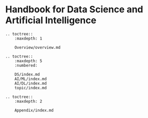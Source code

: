 # Handbook for Data Science and Artificial Intelligence

```eval_rst
.. toctree::
    :maxdepth: 1
    
    Overview/overview.md

.. toctree::
    :maxdepth: 5
    :numbered:

    DS/index.md
    AI/ML/index.md
    AI/DL/index.md
    topic/index.md

.. toctree::
    :maxdepth: 2

    Appendix/index.md
```



